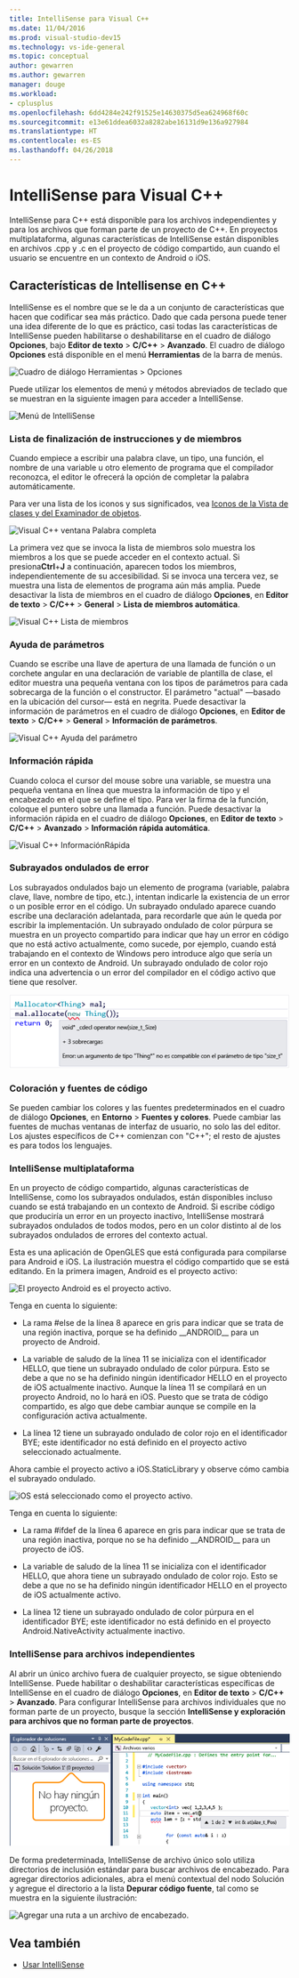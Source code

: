 ```yaml
---
title: IntelliSense para Visual C++
ms.date: 11/04/2016
ms.prod: visual-studio-dev15
ms.technology: vs-ide-general
ms.topic: conceptual
author: gewarren
ms.author: gewarren
manager: douge
ms.workload:
- cplusplus
ms.openlocfilehash: 6dd4284e242f91525e14630375d5ea624968f60c
ms.sourcegitcommit: e13e61ddea6032a8282abe16131d9e136a927984
ms.translationtype: HT
ms.contentlocale: es-ES
ms.lasthandoff: 04/26/2018
---
```

# <a name="visual-c-intellisense"></a>IntelliSense para Visual C++

IntelliSense para C++ está disponible para los archivos independientes y para los archivos que forman parte de un proyecto de C++. En proyectos multiplataforma, algunas características de IntelliSense están disponibles en archivos .cpp y .c en el proyecto de código compartido, aun cuando el usuario se encuentre en un contexto de Android o iOS.

## <a name="intellisense-features-in-c"></a>Características de Intellisense en C++

IntelliSense es el nombre que se le da a un conjunto de características que hacen que codificar sea más práctico. Dado que cada persona puede tener una idea diferente de lo que es práctico, casi todas las características de IntelliSense pueden habilitarse o deshabilitarse en el cuadro de diálogo **Opciones**, bajo **Editor de texto** > **C/C++** > **Avanzado**. El cuadro de diálogo **Opciones** está disponible en el menú **Herramientas** de la barra de menús.

![Cuadro de diálogo Herramientas > Opciones](../ide/media/sintellisensecpptoolsoptions.PNG)

Puede utilizar los elementos de menú y métodos abreviados de teclado que se muestran en la siguiente imagen para acceder a IntelliSense.

![Menú de IntelliSense](../ide/media/vs2015_cpp_intellisense_menu.png)

### <a name="statement-completion-and-member-list"></a>Lista de finalización de instrucciones y de miembros

Cuando empiece a escribir una palabra clave, un tipo, una función, el nombre de una variable u otro elemento de programa que el compilador reconozca, el editor le ofrecerá la opción de completar la palabra automáticamente.

Para ver una lista de los iconos y sus significados, vea [Iconos de la Vista de clases y del Examinador de objetos](../ide/class-view-and-object-browser-icons.md).

![Visual C&#43;&#43; ventana Palabra completa](../ide/media/vs2015_cpp_complete_word.png "vs2015_cpp_complete_word")

La primera vez que se invoca la lista de miembros solo muestra los miembros a los que se puede acceder en el contexto actual. Si presiona**Ctrl**+**J** a continuación, aparecen todos los miembros, independientemente de su accesibilidad. Si se invoca una tercera vez, se muestra una lista de elementos de programa aún más amplia. Puede desactivar la lista de miembros en el cuadro de diálogo **Opciones**, en **Editor de texto** > **C/C++** > **General** > **Lista de miembros automática**.

![Visual C&#43;&#43; Lista de miembros](../ide/media/vs2015_cpp_list_members.png "vs2015_cpp_list_members")

### <a name="parameter-help"></a>Ayuda de parámetros

Cuando se escribe una llave de apertura de una llamada de función o un corchete angular en una declaración de variable de plantilla de clase, el editor muestra una pequeña ventana con los tipos de parámetros para cada sobrecarga de la función o el constructor. El parámetro "actual" &mdash;basado en la ubicación del cursor&mdash; está en negrita. Puede desactivar la información de parámetros en el cuadro de diálogo **Opciones**, en **Editor de texto** > **C/C++** > **General** > **Información de parámetros**.

![Visual C&#43;&#43; Ayuda del parámetro](../ide/media/vs_2015_cpp_param_help.png "vs_2015_cpp_param_help")

### <a name="quick-info"></a>Información rápida

Cuando coloca el cursor del mouse sobre una variable, se muestra una pequeña ventana en línea que muestra la información de tipo y el encabezado en el que se define el tipo. Para ver la firma de la función, coloque el puntero sobre una llamada a función. Puede desactivar la información rápida en el cuadro de diálogo **Opciones**, en **Editor de texto** > **C/C++** > **Avanzado** > **Información rápida automática**.

![Visual C&#43;&#43; InformaciónRápida](../ide/media/vs2015_cpp_quickinfo.png "vs2015_cpp_quickInfo")

### <a name="error-squiggles"></a>Subrayados ondulados de error

Los subrayados ondulados bajo un elemento de programa (variable, palabra clave, llave, nombre de tipo, etc.), intentan indicarle la existencia de un error o un posible error en el código. Un subrayado ondulado aparece cuando escribe una declaración adelantada, para recordarle que aún le queda por escribir la implementación. Un subrayado ondulado de color púrpura se muestra en un proyecto compartido para indicar que hay un error en código que no está activo actualmente, como sucede, por ejemplo, cuando está trabajando en el contexto de Windows pero introduce algo que sería un error en un contexto de Android. Un subrayado ondulado de color rojo indica una advertencia o un error del compilador en el código activo que tiene que resolver.

![Visual C&#43;&#43; subrayados ondulados de errores](../ide/media/vs2015_cpp_error_quiggles.png "vs2015_cpp_error_quiggles")

### <a name="code-colorization-and-fonts"></a>Coloración y fuentes de código

Se pueden cambiar los colores y las fuentes predeterminados en el cuadro de diálogo **Opciones**, en **Entorno** > **Fuentes y colores**. Puede cambiar las fuentes de muchas ventanas de interfaz de usuario, no solo las del editor. Los ajustes específicos de C++ comienzan con "C++"; el resto de ajustes es para todos los lenguajes.

### <a name="cross-platform-intellisense"></a>IntelliSense multiplataforma

En un proyecto de código compartido, algunas características de IntelliSense, como los subrayados ondulados, están disponibles incluso cuando se está trabajando en un contexto de Android. Si escribe código que produciría un error en un proyecto inactivo, IntelliSense mostrará subrayados ondulados de todos modos, pero en un color distinto al de los subrayados ondulados de errores del contexto actual.

Esta es una aplicación de OpenGLES que está configurada para compilarse para Android e iOS. La ilustración muestra el código compartido que se está editando. En la primera imagen, Android es el proyecto activo:

![El proyecto Android es el proyecto activo.](../ide/media/intellisensecppcrossplatform.png "IntelliSenseCppCrossPlatform")

Tenga en cuenta lo siguiente:

- La rama #else de la línea 8 aparece en gris para indicar que se trata de una región inactiva, porque se ha definido __ANDROID\_\_ para un proyecto de Android.

- La variable de saludo de la línea 11 se inicializa con el identificador HELLO, que tiene un subrayado ondulado de color púrpura. Esto se debe a que no se ha definido ningún identificador HELLO en el proyecto de iOS actualmente inactivo. Aunque la línea 11 se compilará en un proyecto Android, no lo hará en iOS. Puesto que se trata de código compartido, es algo que debe cambiar aunque se compile en la configuración activa actualmente.

- La línea 12 tiene un subrayado ondulado de color rojo en el identificador BYE; este identificador no está definido en el proyecto activo seleccionado actualmente.

Ahora cambie el proyecto activo a iOS.StaticLibrary y observe cómo cambia el subrayado ondulado.

![iOS está seleccionado como el proyecto activo.](../ide/media/intellisensecppcrossplatform2.png "IntelliSenseCppCrossPlatform2")

Tenga en cuenta lo siguiente:

- La rama #ifdef de la línea 6 aparece en gris para indicar que se trata de una región inactiva, porque no se ha definido __ANDROID\_\_ para un proyecto de iOS.

- La variable de saludo de la línea 11 se inicializa con el identificador HELLO, que ahora tiene un subrayado ondulado de color rojo. Esto se debe a que no se ha definido ningún identificador HELLO en el proyecto de iOS actualmente activo.

- La línea 12 tiene un subrayado ondulado de color púrpura en el identificador BYE; este identificador no está definido en el proyecto Android.NativeActivity actualmente inactivo.

### <a name="intellisense-for-stand-alone-files"></a>IntelliSense para archivos independientes

Al abrir un único archivo fuera de cualquier proyecto, se sigue obteniendo IntelliSense. Puede habilitar o deshabilitar características específicas de IntelliSense en el cuadro de diálogo **Opciones**, en **Editor de texto** > **C/C++**  >  **Avanzado**. Para configurar IntelliSense para archivos individuales que no forman parte de un proyecto, busque la sección **IntelliSense y exploración para archivos que no forman parte de proyectos**.

![Visual C&#43;&#43; Intellisense de archivo único](../ide/media/vs2015_cpp_single_file_intellisense.png "vs2015_cpp_single_file_intellisense")

De forma predeterminada, IntelliSense de archivo único solo utiliza directorios de inclusión estándar para buscar archivos de encabezado. Para agregar directorios adicionales, abra el menú contextual del nodo Solución y agregue el directorio a la lista **Depurar código fuente**, tal como se muestra en la siguiente ilustración:

![Agregar una ruta a un archivo de encabezado.](../ide/media/intellisensedebugyourcode.jpg "IntelliSenseDebugYourCode")

## <a name="see-also"></a>Vea también

- [Usar IntelliSense](../ide/using-intellisense.md)